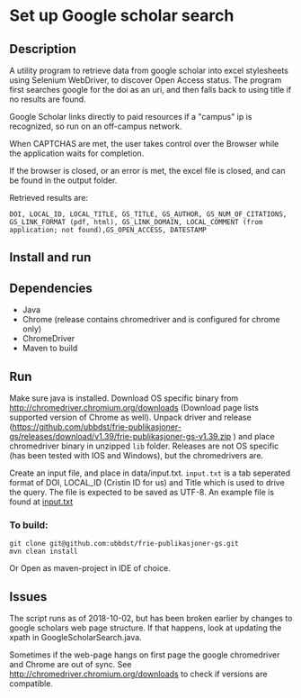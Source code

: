 # Set up Google scholar search


## Description

A utility program to retrieve data from google scholar into excel stylesheets using Selenium WebDriver, to discover Open Access status.
The program first searches google for the doi as an uri, and then falls back to using title if no results are found.

Google Scholar links directly to paid resources if a "campus" ip is recognized, so run on an off-campus network.

When CAPTCHAS are met, the user takes control over the Browser while the application waits for completion.

If the browser is closed, or an error is met, the excel file is closed, and can be found in the output folder.

Retrieved results are:

```
DOI, LOCAL_ID, LOCAL_TITLE, GS_TITLE, GS_AUTHOR, GS_NUM_OF_CITATIONS, GS_LINK_FORMAT (pdf, html), GS_LINK_DOMAIN, LOCAL_COMMENT (from application; not found),GS_OPEN_ACCESS, DATESTAMP
```

## Install and run

## Dependencies
* Java
* Chrome (release contains chromedriver and is configured for chrome only)
* ChromeDriver
* Maven to build

## Run 

Make sure java is installed. Download OS specific binary from http://chromedriver.chromium.org/downloads (Download page lists supported version of Chrome as well). Unpack driver and release (https://github.com/ubbdst/frie-publikasjoner-gs/releases/download/v1.39/frie-publikasjoner-gs-v1.39.zip ) and place chromedriver binary in unzipped `lib` folder.
Releases are not OS specific (has been tested with IOS and Windows), but the chromedrivers are.

Create an input file, and place in data/input.txt. `input.txt` is a tab seperated format of DOI, LOCAL_ID (Cristin ID for us) and Title which is used to drive the query. The file is expected to be saved as UTF-8. An example file is found at
[input.txt](data/input.txt)

### To build:
```
git clone git@github.com:ubbdst/frie-publikasjoner-gs.git
mvn clean install
```

Or Open as maven-project in IDE of choice.

## Issues

The script runs as of 2018-10-02, but has been broken earlier by changes to google scholars web page structure. If that happens, look at updating the xpath in GoogleScholarSearch.java.

Sometimes if the web-page hangs on first page the google chromedriver and Chrome are out of sync. See http://chromedriver.chromium.org/downloads to check if versions are compatible.
